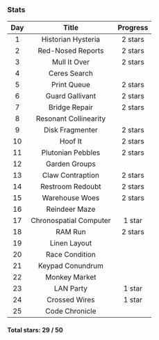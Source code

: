 ### Stats

|  Day  |  Title  |  Progress  |
|:-----:|:-------:|:----------:|
|   1   | Historian Hysteria | 2 stars |
|   2   | Red-Nosed Reports | 2 stars |
|   3   | Mull It Over | 2 stars |
|   4   | Ceres Search |  |
|   5   | Print Queue | 2 stars |
|   6   | Guard Gallivant | 2 stars |
|   7   | Bridge Repair | 2 stars |
|   8   | Resonant Collinearity |  |
|   9   | Disk Fragmenter | 2 stars |
|  10   | Hoof It | 2 stars |
|  11   | Plutonian Pebbles | 2 stars |
|  12   | Garden Groups |  |
|  13   | Claw Contraption | 2 stars |
|  14   | Restroom Redoubt | 2 stars |
|  15   | Warehouse Woes | 2 stars |
|  16   | Reindeer Maze |  |
|  17   | Chronospatial Computer | 1 star |
|  18   | RAM Run | 2 stars |
|  19   | Linen Layout |  |
|  20   | Race Condition |  |
|  21   | Keypad Conundrum |  |
|  22   | Monkey Market |  |
|  23   | LAN Party | 1 star |
|  24   | Crossed Wires | 1 star |
|  25   | Code Chronicle | |

#### Total stars: 29 / 50
